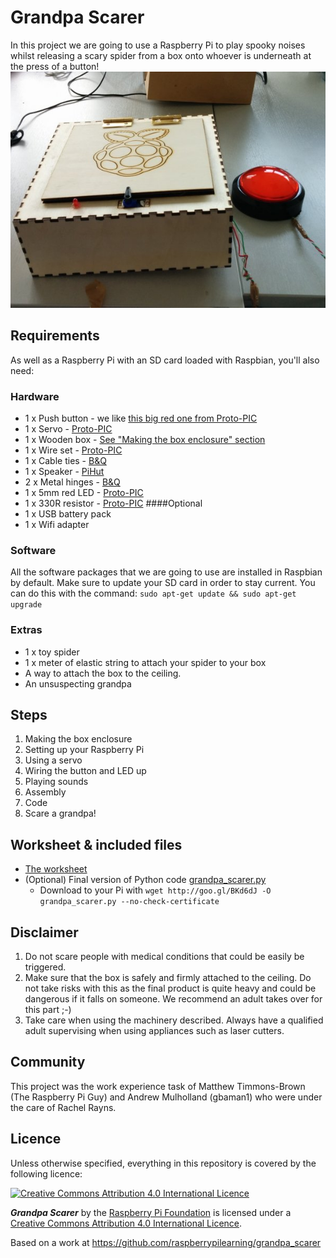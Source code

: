 
# Grandpa Scarer

In this project we are going to use a Raspberry Pi to play spooky noises whilst releasing a scary spider from a box onto whoever is underneath at the press of a button!
![Box](images/finishedBox.jpg)

## Requirements

As well as a Raspberry Pi with an SD card loaded with Raspbian, you'll also need:

### Hardware

- 1 x Push button - we like [this big red one from Proto-PIC](http://proto-pic.co.uk/big-dome-push-button/)
- 1 x Servo - [Proto-PIC](http://proto-pic.co.uk/analogue-9-gram-servo/)
- 1 x Wooden box - [See "Making the box enclosure" section]()
- 1 x Wire set - [Proto-PIC](http://proto-pic.co.uk/hook-up-wire-assortment-solid-core/)
- 1 x Cable ties - [B&Q](http://www.diy.com/nav/fix/electrical/cable-management/cable_ties/B-and-Q-Black-295mm-Cable-Ties-Pack-of-50-12848940?skuId=13359646)
- 1 x Speaker - [PiHut](http://thepihut.com/products/mini-portable-speaker-for-the-raspberry-pi/)
- 2 x Metal hinges - [B&Q](http://www.diy.com/nav/build/doors/door-furniture/door_hinges/-specificproducttype-butt_hinges/B-and-Q-Butt-Hinge-Brass-Plated-9370558?skuId=9671263)
- 1 x 5mm red LED - [Proto-PIC](http://proto-pic.co.uk/led-starter-kit/)
- 1 x 330R resistor - [Proto-PIC](http://proto-pic.co.uk/led-starter-kit/)
####Optional
- 1 x USB battery pack
- 1 x Wifi adapter

### Software

All the software packages that we are going to use are installed in
Raspbian by default. Make sure to update your SD card in order to stay current.
You can do this with the command: ```sudo apt-get update && sudo apt-get upgrade```


### Extras

- 1 x toy spider
- 1 x meter of elastic string to attach your spider to your box
- A way to attach the box to the ceiling.
- An unsuspecting grandpa

## Steps

1. Making the box enclosure
1. Setting up your Raspberry Pi
1. Using a servo
1. Wiring the button and LED up
1. Playing sounds
1. Assembly
1. Code
1. Scare a grandpa!

## Worksheet & included files

- [The worksheet](worksheet.md)
- (Optional) Final version of Python code [grandpa_scarer.py](code/grandpa_scarer.py)
    - Download to your Pi with `wget http://goo.gl/BKd6dJ -O grandpa_scarer.py --no-check-certificate`

## Disclaimer

1. Do not scare people with medical conditions that could be easily be triggered.
2. Make sure that the box is safely and firmly attached to the ceiling. Do not take risks with this as the final product is quite heavy and could be dangerous if it falls on someone. We recommend an adult takes over for this part ;-)
3. Take care when using the machinery described. Always have a qualified adult supervising when using appliances such as laser cutters.

## Community

This project was the work experience task of Matthew Timmons-Brown (The Raspberry Pi Guy) and Andrew Mulholland (gbaman1) who were under the care of Rachel Rayns.

## Licence

Unless otherwise specified, everything in this repository is covered by the following licence:

[![Creative Commons Attribution 4.0 International Licence](http://i.creativecommons.org/l/by-sa/4.0/88x31.png)](http://creativecommons.org/licenses/by-sa/4.0/)

***Grandpa Scarer*** by the [Raspberry Pi Foundation](http://www.raspberrypi.org) is licensed under a [Creative Commons Attribution 4.0 International Licence](http://creativecommons.org/licenses/by-sa/4.0/).

Based on a work at https://github.com/raspberrypilearning/grandpa_scarer
